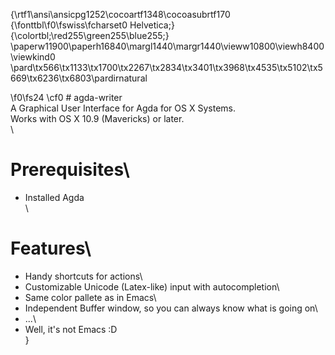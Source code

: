 {\rtf1\ansi\ansicpg1252\cocoartf1348\cocoasubrtf170
{\fonttbl\f0\fswiss\fcharset0 Helvetica;}
{\colortbl;\red255\green255\blue255;}
\paperw11900\paperh16840\margl1440\margr1440\vieww10800\viewh8400\viewkind0
\pard\tx566\tx1133\tx1700\tx2267\tx2834\tx3401\tx3968\tx4535\tx5102\tx5669\tx6236\tx6803\pardirnatural

\f0\fs24 \cf0 # agda-writer\
A Graphical User Interface for Agda for OS X Systems. \
Works with OS X 10.9 (Mavericks) or later.\
\
# Prerequisites\
- Installed Agda\
\
# Features\
- Handy shortcuts for actions\
- Customizable Unicode (Latex-like) input with autocompletion\
- Same color pallete as in Emacs\
- Independent Buffer window, so you can always know what is going on\
- ...\
- Well, it's not Emacs :D\
}